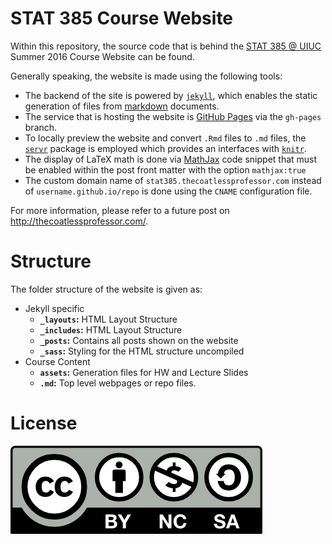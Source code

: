 # STAT 385 Course Website

Within this repository, the source code that is behind the [STAT 385 @ UIUC](http://stat385.thecoatlessprofessor.com) Summer 2016 Course Website can be found.

Generally speaking, the website is made using the following tools:

- The backend of the site is powered by [`jekyll`](https://jekyllrb.com/), which enables the static generation of files from [markdown](https://daringfireball.net/projects/markdown/) documents.
- The service that is hosting the website is [GitHub Pages](https://pages.github.com/) via the `gh-pages` branch. 
- To locally preview the website and convert `.Rmd` files to `.md` files, the [`servr`](https://cran.r-project.org/web/packages/servr/index.html) package is employed which provides an interfaces with [`knitr`](https://cran.r-project.org/web/packages/knitr/index.html).
- The display of LaTeX math is done via [MathJax](https://www.mathjax.org/) code snippet that must be enabled within the post front matter with the option `mathjax:true`
- The custom domain name of `stat385.thecoatlessprofessor.com` instead of `username.github.io/repo` is done using the `CNAME` configuration file.

For more information, please refer to a future post on <http://thecoatlessprofessor.com/>.

# Structure

The folder structure of the website is given as:

- Jekyll specific
    - **`_layouts`:** HTML Layout Structure
    - **`_includes`:** HTML Layout Structure
    - **`_posts`:** Contains all posts shown on the website
    - **`_sass`:** Styling for the HTML structure uncompiled
- Course Content
    - **`assets`:** Generation files for HW and Lecture Slides
    - **`.md`:** Top level webpages or repo files.

# License

![The work within this repository is licensed under a [Creative Commons Attribution-NonCommercial-ShareAlike 4.0 International License](http://creativecommons.org/licenses/by-nc-sa/4.0/).](assets/images/cc.png)